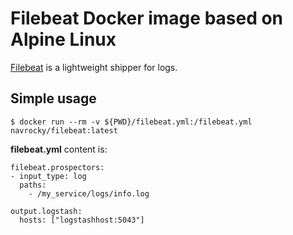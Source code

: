# Filebeat Docker image based on Alpine Linux

[Filebeat](https://www.elastic.co/products/beats/filebeat) is a lightweight shipper for logs.
  
## Simple usage

```
$ docker run --rm -v ${PWD}/filebeat.yml:/filebeat.yml navrocky/filebeat:latest 
```

**filebeat.yml** content is:
```
filebeat.prospectors:
- input_type: log
  paths:
    - /my_service/logs/info.log

output.logstash:
  hosts: ["logstashhost:5043"]
```